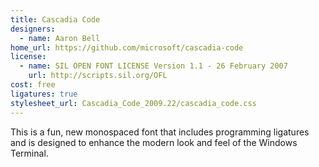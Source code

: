 ```yaml
---
title: Cascadia Code
designers:
  - name: Aaron Bell
home_url: https://github.com/microsoft/cascadia-code
license:
  - name: SIL OPEN FONT LICENSE Version 1.1 - 26 February 2007
    url: http://scripts.sil.org/OFL
cost: free
ligatures: true
stylesheet_url: Cascadia_Code_2009.22/cascadia_code.css
---
```


This is a fun, new monospaced font that includes programming ligatures and is designed to enhance the modern look and feel of the Windows Terminal.